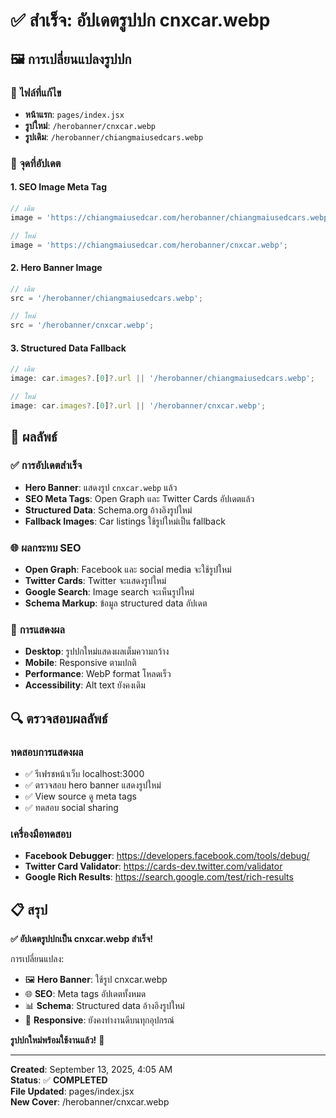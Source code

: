 # ✅ สำเร็จ: อัปเดตรูปปก cnxcar.webp

## 🖼️ **การเปลี่ยนแปลงรูปปก**

### 📍 **ไฟล์ที่แก้ไข**

- **หน้าแรก**: `pages/index.jsx`
- **รูปใหม่**: `/herobanner/cnxcar.webp`
- **รูปเดิม**: `/herobanner/chiangmaiusedcars.webp`

### 🔄 **จุดที่อัปเดต**

#### **1. SEO Image Meta Tag**

```jsx
// เดิม
image = 'https://chiangmaiusedcar.com/herobanner/chiangmaiusedcars.webp';

// ใหม่
image = 'https://chiangmaiusedcar.com/herobanner/cnxcar.webp';
```

#### **2. Hero Banner Image**

```jsx
// เดิม
src = '/herobanner/chiangmaiusedcars.webp';

// ใหม่
src = '/herobanner/cnxcar.webp';
```

#### **3. Structured Data Fallback**

```jsx
// เดิม
image: car.images?.[0]?.url || '/herobanner/chiangmaiusedcars.webp';

// ใหม่
image: car.images?.[0]?.url || '/herobanner/cnxcar.webp';
```

## 🎯 **ผลลัพธ์**

### ✅ **การอัปเดตสำเร็จ**

- **Hero Banner**: แสดงรูป `cnxcar.webp` แล้ว
- **SEO Meta Tags**: Open Graph และ Twitter Cards อัปเดตแล้ว
- **Structured Data**: Schema.org อ้างอิงรูปใหม่
- **Fallback Images**: Car listings ใช้รูปใหม่เป็น fallback

### 🌐 **ผลกระทบ SEO**

- **Open Graph**: Facebook และ social media จะใช้รูปใหม่
- **Twitter Cards**: Twitter จะแสดงรูปใหม่
- **Google Search**: Image search จะเห็นรูปใหม่
- **Schema Markup**: ข้อมูล structured data อัปเดต

### 📱 **การแสดงผล**

- **Desktop**: รูปปกใหม่แสดงผลเต็มความกว้าง
- **Mobile**: Responsive ตามปกติ
- **Performance**: WebP format โหลดเร็ว
- **Accessibility**: Alt text ยังคงเดิม

## 🔍 **ตรวจสอบผลลัพธ์**

### **ทดสอบการแสดงผล**

- ✅ รีเฟรชหน้าเว็บ localhost:3000
- ✅ ตรวจสอบ hero banner แสดงรูปใหม่
- ✅ View source ดู meta tags
- ✅ ทดสอบ social sharing

### **เครื่องมือทดสอบ**

- **Facebook Debugger**: https://developers.facebook.com/tools/debug/
- **Twitter Card Validator**: https://cards-dev.twitter.com/validator
- **Google Rich Results**: https://search.google.com/test/rich-results

## 📋 **สรุป**

**✅ อัปเดตรูปปกเป็น cnxcar.webp สำเร็จ!**

การเปลี่ยนแปลง:

- 🖼️ **Hero Banner**: ใช้รูป cnxcar.webp
- 🌐 **SEO**: Meta tags อัปเดตทั้งหมด
- 📊 **Schema**: Structured data อ้างอิงรูปใหม่
- 📱 **Responsive**: ยังคงทำงานดีบนทุกอุปกรณ์

**รูปปกใหม่พร้อมใช้งานแล้ว!** 🎉

---

**Created**: September 13, 2025, 4:05 AM  
**Status**: ✅ **COMPLETED**  
**File Updated**: pages/index.jsx  
**New Cover**: /herobanner/cnxcar.webp
